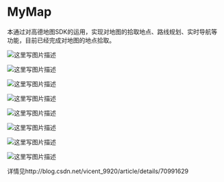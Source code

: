 # MyMap
本通过对高德地图SDK的运用，实现对地图的拾取地点、路线规划、实时导航等功能，目前已经完成对地图的地点拾取。

![这里写图片描述](screenshots/a1.gif)

![这里写图片描述](screenshots/a2.png)

![这里写图片描述](screenshots/a3.png)

![这里写图片描述](screenshots/a4.png)

![这里写图片描述](screenshots/a6.png)

![这里写图片描述](screenshots/a7.png)

![这里写图片描述](screenshots/a8.png)

![这里写图片描述](screenshots/a9.png)


详情见http://blog.csdn.net/vicent_9920/article/details/70991629
